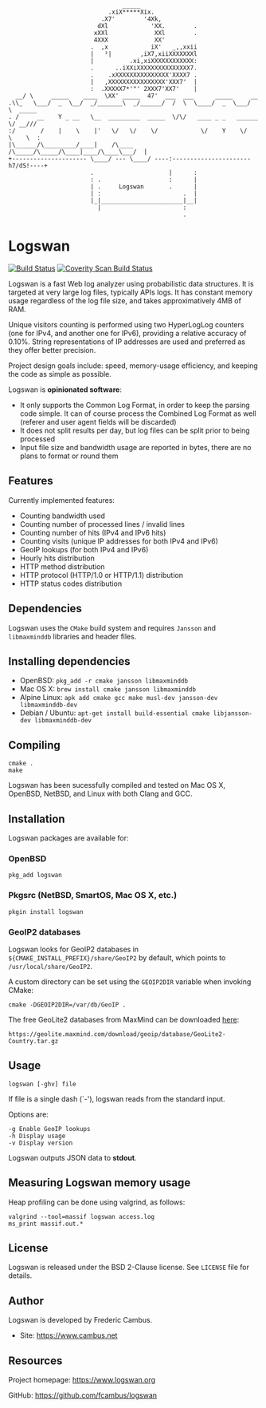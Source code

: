 ```
                                _____
                            .xiX*****Xix.
                          .X7'        '4Xk,
                         dXl            'XX.        .
                        xXXl             XXl        .
                        4XXX             XX'
                       .  ,x            iX'   _,,xxii
                       |   ²|        ,iX7,xiiXXXXXXXl
                       |          .xi,xiXXXXXXXXXXXX:
                       .      ..iXXiXXXXXXXXXXXXXXX7.
                       .    .xXXXXXXXXXXXXXXX'XXXX7 .
                       |   ,XXXXXXXXXXXXXXXX'XXX7'  |
                       :  .XXXXX7*'"' 2XXX7'XX7'    |
  __/ \     _____    ____  \XX' _____  47'  ___  ___      _____     __
.\\_   \___/  _  \__/  _/_______\  _/______/  /  \  \____/  _  \___/  \  _____
. /     __    Y _ __   \__  _________  _____  \/\/   ____ _ _   ______ \/ __///
:/       /    |    \    |'   \/   \/    \/            \/    Y    \/   \    \  :
|\______/\_________/____|    /\____     /\_____/\_____/\____|____/\____\___/  |
+--------------------- \____/ --- \____/ ----:----------------------h7/dS!----+
                       .                     |      :
                       : .                   :      |
                       | .     Logswan       .      |
                       | :                       .  |
                       |_|_______________________|__|
                         |                       :
                                                 .
```
# Logswan 

[![Build Status][1]][2] [![Coverity Scan Build Status][3]][4]

Logswan is a fast Web log analyzer using probabilistic data structures. It is
targeted at very large log files, typically APIs logs. It has constant memory
usage regardless of the log file size, and takes approximatively 4MB of RAM.

Unique visitors counting is performed using two HyperLogLog counters (one for
IPv4, and another one for IPv6), providing a relative accuracy of 0.10%.
String representations of IP addresses are used and preferred as they offer
better precision.

Project design goals include: speed, memory-usage efficiency, and keeping the
code as simple as possible.

Logswan is **opinionated software**:

- It only supports the Common Log Format, in order to keep the parsing code
  simple. It can of course process the Combined Log Format as well (referer
  and user agent fields will be discarded)
- It does not split results per day, but log files can be split prior to
  being processed
- Input file size and bandwidth usage are reported in bytes, there are no
  plans to format or round them

## Features

Currently implemented features:

- Counting bandwidth used
- Counting number of processed lines / invalid lines
- Counting number of hits (IPv4 and IPv6 hits)
- Counting visits (unique IP addresses for both IPv4 and IPv6)
- GeoIP lookups (for both IPv4 and IPv6)
- Hourly hits distribution
- HTTP method distribution
- HTTP protocol (HTTP/1.0 or HTTP/1.1) distribution
- HTTP status codes distribution

## Dependencies

Logswan uses the `CMake` build system and requires `Jansson` and `libmaxminddb`
libraries and header files.

## Installing dependencies

- OpenBSD: `pkg_add -r cmake jansson libmaxminddb`
- Mac OS X: `brew install cmake jansson libmaxminddb`
- Alpine Linux: `apk add cmake gcc make musl-dev jansson-dev libmaxminddb-dev`
- Debian / Ubuntu: `apt-get install build-essential cmake libjansson-dev libmaxminddb-dev`

## Compiling

	cmake .
	make

Logswan has been sucessfully compiled and tested on Mac OS X, OpenBSD, NetBSD,
and Linux with both Clang and GCC.

## Installation

Logswan packages are available for:

### OpenBSD

	pkg_add logswan

### Pkgsrc (NetBSD, SmartOS, Mac OS X, etc.)

	pkgin install logswan

### GeoIP2 databases

Logswan looks for GeoIP2 databases in `${CMAKE_INSTALL_PREFIX}/share/GeoIP2` by
default, which points to `/usr/local/share/GeoIP2`.

A custom directory can be set using the `GEOIP2DIR` variable when invoking
CMake:

	cmake -DGEOIP2DIR=/var/db/GeoIP .

The free GeoLite2 databases from MaxMind can be downloaded [here][5]:

	https://geolite.maxmind.com/download/geoip/database/GeoLite2-Country.tar.gz

## Usage

	logswan [-ghv] file

If file is a single dash (`-'), logswan reads from the standard input.

Options are:

	-g Enable GeoIP lookups
	-h Display usage
	-v Display version

Logswan outputs JSON data to **stdout**.

## Measuring Logswan memory usage

Heap profiling can be done using valgrind, as follows:

	valgrind --tool=massif logswan access.log
	ms_print massif.out.*

## License

Logswan is released under the BSD 2-Clause license. See `LICENSE` file for
details.

## Author

Logswan is developed by Frederic Cambus.

- Site: https://www.cambus.net

## Resources

Project homepage: https://www.logswan.org

GitHub: https://github.com/fcambus/logswan

[1]: https://api.travis-ci.org/fcambus/logswan.png?branch=master
[2]: https://travis-ci.org/fcambus/logswan
[3]: https://scan.coverity.com/projects/10944/badge.svg
[4]: https://scan.coverity.com/projects/10944
[5]: https://dev.maxmind.com/geoip/geoip2/geolite2/
